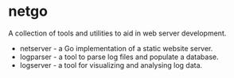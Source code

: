 netgo
=====

A collection of tools and utilities to aid in web server development.

- netserver - a Go implementation of a static website server.
- logparser - a tool to parse log files and populate a database.
- logserver - a tool for visualizing and analysing log data.
